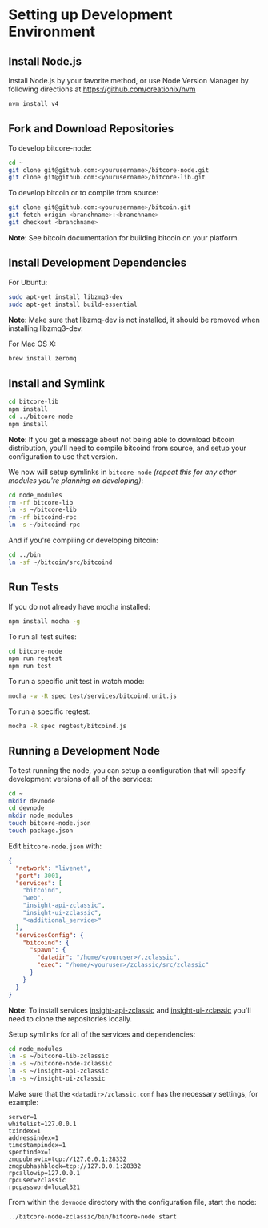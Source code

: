 # Setting up Development Environment

## Install Node.js

Install Node.js by your favorite method, or use Node Version Manager by following directions at https://github.com/creationix/nvm

```bash
nvm install v4
```

## Fork and Download Repositories

To develop bitcore-node:

```bash
cd ~
git clone git@github.com:<yourusername>/bitcore-node.git
git clone git@github.com:<yourusername>/bitcore-lib.git
```

To develop bitcoin or to compile from source:

```bash
git clone git@github.com:<yourusername>/bitcoin.git
git fetch origin <branchname>:<branchname>
git checkout <branchname>
```
**Note**: See bitcoin documentation for building bitcoin on your platform.


## Install Development Dependencies

For Ubuntu:
```bash
sudo apt-get install libzmq3-dev
sudo apt-get install build-essential
```
**Note**: Make sure that libzmq-dev is not installed, it should be removed when installing libzmq3-dev.


For Mac OS X:
```bash
brew install zeromq
```

## Install and Symlink

```bash
cd bitcore-lib
npm install
cd ../bitcore-node
npm install
```
**Note**: If you get a message about not being able to download bitcoin distribution, you'll need to compile bitcoind from source, and setup your configuration to use that version.


We now will setup symlinks in `bitcore-node` *(repeat this for any other modules you're planning on developing)*:
```bash
cd node_modules
rm -rf bitcore-lib
ln -s ~/bitcore-lib
rm -rf bitcoind-rpc
ln -s ~/bitcoind-rpc
```

And if you're compiling or developing bitcoin:
```bash
cd ../bin
ln -sf ~/bitcoin/src/bitcoind
```

## Run Tests

If you do not already have mocha installed:
```bash
npm install mocha -g
```

To run all test suites:
```bash
cd bitcore-node
npm run regtest
npm run test
```

To run a specific unit test in watch mode:
```bash
mocha -w -R spec test/services/bitcoind.unit.js
```

To run a specific regtest:
```bash
mocha -R spec regtest/bitcoind.js
```

## Running a Development Node

To test running the node, you can setup a configuration that will specify development versions of all of the services:

```bash
cd ~
mkdir devnode
cd devnode
mkdir node_modules
touch bitcore-node.json
touch package.json
```

Edit `bitcore-node.json` with:
```json
{
  "network": "livenet",
  "port": 3001,
  "services": [
    "bitcoind",
    "web",
    "insight-api-zclassic",
    "insight-ui-zclassic",
    "<additional_service>"
  ],
  "servicesConfig": {
    "bitcoind": {
      "spawn": {
        "datadir": "/home/<youruser>/.zclassic",
        "exec": "/home/<youruser>/zclassic/src/zclassic"
      }
    }
  }
}
```

**Note**: To install services [insight-api-zclassic](https://github.com/z-classic/insight-api-zclassic) and [insight-ui-zclassic](https://github.com/z-classic/insight-ui-zclassic) you'll need to clone the repositories locally.

Setup symlinks for all of the services and dependencies:

```bash
cd node_modules
ln -s ~/bitcore-lib-zclassic
ln -s ~/bitcore-node-zclassic
ln -s ~/insight-api-zclassic
ln -s ~/insight-ui-zclassic
```

Make sure that the `<datadir>/zclassic.conf` has the necessary settings, for example:
```
server=1
whitelist=127.0.0.1
txindex=1
addressindex=1
timestampindex=1
spentindex=1
zmqpubrawtx=tcp://127.0.0.1:28332
zmqpubhashblock=tcp://127.0.0.1:28332
rpcallowip=127.0.0.1
rpcuser=zclassic
rpcpassword=local321
```

From within the `devnode` directory with the configuration file, start the node:
```bash
../bitcore-node-zclassic/bin/bitcore-node start
```
